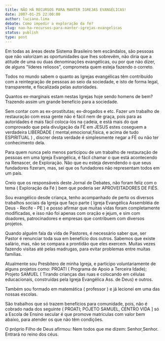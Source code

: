 ```yaml
---
title: NÃO HÁ RECURSOS PARA MANTER IGREJAS EVANGÉLICAS!
date: 2007-01-25 22:00:00
author: luciano.lima
debate: Como impedir a exploração da fé?
slug: nao-ha-recursos-para-manter-igrejas-evangelicas
status: publish 
type: post
---
```


Em todas as àreas deste Sistema Brasileiro tem escândalos, são pessoas que não valorizam as oportunidades que lhes sobrevêm, não diria que a atitude de uma ou duas denominações evangélicas, ou por que não dizer, de alguns "líderes reliosos", comprometa quem esteja fazendo o correto.   

Todos no mundo sabem o quanto as Igrejas evangélicas têm contribuído com a reintegração de pessoas ao seio da sociedade, e isto de forma legal, transparente, e fiscalizada pelas autoridades.  

Quantos ex-marginais estam nestas Igrejas hoje sendo homens de bem? Trazendo assim um grande benefício para a sociedade.  

Sem contar com as ex-prostitutas; ex-drogados e etc. Fazer um trabalho de restauração com essa gente não é fácil nem de graça, pois para as autoridades é mais fácil coloca-los na cadeia, e está mais do que comprovado que pela divulgação da FÉ em JESUS estes coseguem a verdadeira LIBERDADE ( mental,emocional,física, e acima de tudo ESPIRITUAL ) , discrer desta verdade é simplesmente negar a FÉ ou não ter conhecimento dela.  

Para quem nunca pelo menos participou de um trabalho de restauração de pessoas em uma Igreja Evangélica, é fácil chamar o que está acontecendo na Renascer, de Exploração. Não que eu esteja devendendo o que seus fundadores fizeram, mas, sei que os fundadores não representam todos em um país.  

Creio que os responsáveis deste Jornal de Debates, não foram feliz com o tema ( Exploração da Fé ) bem que poderia ser APROVEITADORES DE FIÉS.  

Sou evangélico desde criança, tenho acompanhado de perto os diversos trabalhos sociais da Igreja que faço parte ( Igreja Evangélica Assembléia de Deus - Recife - PE ) e posso afirmar que muitas vidas foram completamente modificadas, e isso não foi apenas com oração e jejum, e sim com doadores, patrocinadores e empresas que contribuem com diversos projetos.  

Quando alguém fala da vida de Pastores, é necessário saber que, ser Pastor é renunciar toda sua em benefício dos outros. Sabemos que existe salário, mas, não se compara a prontidão que eles exercem. Muitas vezes fazendo visitas até pelas madrugas, para evitar problemas entre muitas famílias.  

Atualmente sou Presbítero de minha Igreja, e participo voluntariamente de alguns projetos como: PROATI ( Programa de Apoio a Terceira Idade); Projeto SAMUEL ( Tirando crianças das ruas e colocando em células educacionais, construídas pela Igreja Evangélica Ass. de Deus) e outros.  

Também sou formado em matemática ( professor ) e já lecionei em uma das nossas escolas.  

São trabalhos que só trazem benefícios para comunidade, pois, não é cobrado nada dos seguinte ( PROATI; POJETO SAMUEL, CENTRO VIDA ] só a Escola de Ensino secular é que promove matriculas com valor bem abaixo, para atender os que não têm condições.  

O próprio Filho de Deus afirmou: Nem todos que me dizem: Senhor,Senhor. Entrará no reino dos céus.  

